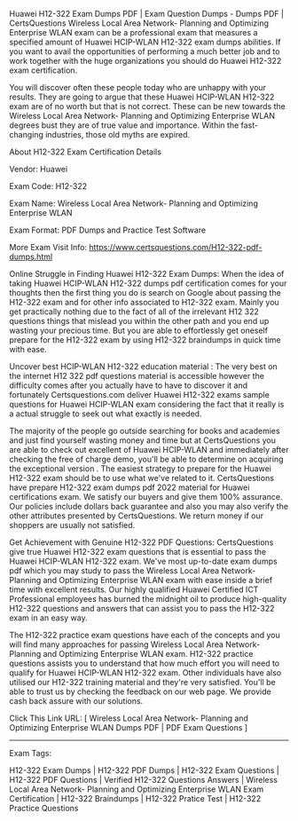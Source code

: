 Huawei H12-322 Exam Dumps PDF | Exam Question Dumps - Dumps PDF | CertsQuestions
Wireless Local Area Network- Planning and Optimizing Enterprise WLAN exam can be a professional exam that measures a specified amount of Huawei HCIP-WLAN H12-322 exam dumps abilities. If you want to avail the opportunities of performing a much better job and to work together with the huge organizations you should do Huawei H12-322 exam certification.

You will discover often these people today who are unhappy with your results. They are going to argue that these Huawei HCIP-WLAN H12-322 exam are of no worth but that is not correct. These can be new towards the Wireless Local Area Network- Planning and Optimizing Enterprise WLAN degrees bust they are of true value and importance. Within the fast-changing industries, those old myths are expired.



About H12-322 Exam Certification Details

Vendor: Huawei

Exam Code: H12-322

Exam Name: Wireless Local Area Network- Planning and Optimizing Enterprise WLAN

Exam Format: PDF Dumps and Practice Test Software

More Exam Visit Info: https://www.certsquestions.com/H12-322-pdf-dumps.html

Online Struggle in Finding Huawei H12-322 Exam Dumps:
When the idea of taking Huawei HCIP-WLAN H12-322 dumps pdf certification comes for your thoughts then the first thing you do is search on Google about passing the H12-322 exam and for other info associated to H12-322 exam. Mainly you get practically nothing due to the fact of all of the irrelevant H12 322 questions things that mislead you within the other path and you end up wasting your precious time. But you are able to effortlessly get oneself prepare for the H12-322 exam by using H12-322 braindumps in quick time with ease.



Uncover best HCIP-WLAN H12-322 education material :
The very best on the internet H12 322 pdf questions material is accessible however the difficulty comes after you actually have to have to discover it and fortunately Certsquestions.com deliver Huawei H12-322 exams sample questions for Huawei HCIP-WLAN exam considering the fact that it really is a actual struggle to seek out what exactly is needed.

The majority of the people go outside searching for books and academies and just find yourself wasting money and time but at CertsQuestions you are able to check out excellent of Huawei HCIP-WLAN and immediately after checking the free of charge demo, you'll be able to determine on acquiring the exceptional version . The easiest strategy to prepare for the Huawei H12-322 exam should be to use what we've related to it. CertsQuestions have prepare H12-322 exam dumps pdf 2022 material for Huawei certifications exam. We satisfy our buyers and give them 100% assurance. Our policies include dollars back guarantee and also you may also verify the other attributes presented by CertsQuestions. We return money if our shoppers are usually not satisfied.

Get Achievement with Genuine H12-322 PDF Questions:
CertsQuestions give true Huawei H12-322 exam questions that is essential to pass the Huawei HCIP-WLAN H12-322 exam. We've most up-to-date exam dumps pdf which you may study to pass the Wireless Local Area Network- Planning and Optimizing Enterprise WLAN exam with ease inside a brief time with excellent results. Our highly qualified Huawei Certified ICT Professional employees has burned the midnight oil to produce high-quality H12-322 questions and answers that can assist you to pass the H12-322 exam in an easy way.

The H12-322 practice exam questions have each of the concepts and you will find many approaches for passing Wireless Local Area Network- Planning and Optimizing Enterprise WLAN exam. H12-322 practice questions assists you to understand that how much effort you will need to qualify for Huawei HCIP-WLAN H12-322 exam. Other individuals have also utilised our H12-322 training material and they're very satisfied. You'll be able to trust us by checking the feedback on our web page. We provide cash back assure with our solutions.

Click This Link URL: [ Wireless Local Area Network- Planning and Optimizing Enterprise WLAN Dumps PDF | PDF Exam Questions ]

______________________________________________________________________________

Exam Tags:

H12-322 Exam Dumps | H12-322 PDF Dumps | H12-322 Exam Questions | H12-322 PDF Questions | Verified H12-322 Questions Answers | Wireless Local Area Network- Planning and Optimizing Enterprise WLAN Exam Certification | H12-322 Braindumps | H12-322 Pratice Test | H12-322 Practice Questions
